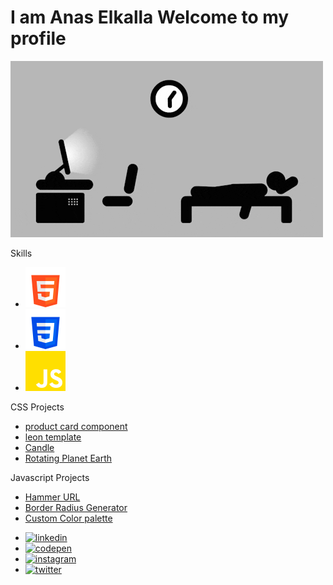 

<div class="shadow">

</div>

# I am <span>Anas Elkalla</span> Welcome to my profile

<div role="main">

![programmer](images/giphy.gif)

</div>

<div class="skills">

<span>Skills</span>

  - ![html](images/html-5.png)
  - ![css](images/css-3.png)
  - ![javascript](images/js.png)

</div>

<div class="projects">

<div class="css">

<span>CSS Projects</span>

  - [product card
    component](https://github.com/AnasElkalla/product-preview-card-component-main)
  - [leon template](https://github.com/AnasElkalla/leon-template)
  - [Candle](https://github.com/AnasElkalla/candle)
  - [Rotating Planet
    Earth](https://github.com/AnasElkalla/rotatingEarthPlanet)

</div>

<div class="js">

<span>Javascript Projects</span>

  - [Hammer URL](https://github.com/AnasElkalla/hammerURL)
  - [Border Radius
    Generator](https://github.com/AnasElkalla/border-radius-generator)
  - [Custom Color
    palette](https://github.com/AnasElkalla/Custom-Color-palette)

</div>

</div>

  - [![linkedin](https://cdn-icons-png.flaticon.com/512/3536/3536505.png=50*50)](https://www.linkedin.com/in/anas-elkalla-8b0432111/)  
  - [![codepen](https://cdn-icons-png.flaticon.com/512/1377/1377243.png)](https://codepen.io/anaselkalla)
  - [![instagram](https://cdn-icons-png.flaticon.com/512/2111/2111463.png)](https://www.instagram.com/anas_elkalla/)
  - [![twitter](https://cdn-icons-png.flaticon.com/512/3256/3256013.png)](https://twitter.com/anaselkala)
  
